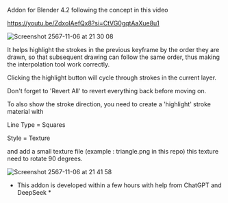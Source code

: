 Addon for Blender 4.2 following the concept in this video

https://youtu.be/ZdxoIAefQx8?si=CtVG0gqtAaXue8u1

![Screenshot 2567-11-06 at 21 30 08](https://github.com/user-attachments/assets/3f100b1e-e08c-4947-8729-5f43db6c0a58)


It helps highlight the strokes in the previous keyframe by the order they are drawn,
so that subsequent drawing can follow the same order,
thus making the interpolation tool work correctly.


Clicking the highlight button will cycle through strokes in the current layer.


Don't forget to 'Revert All' to revert everything back before moving on.


To also show the stroke direction,
you need to create a 'highlight' stroke material with


Line Type = Squares

Style = Texture


and add a small texture file (example : triangle.png in this repo)
this texture need to rotate 90 degrees.

![Screenshot 2567-11-06 at 21 41 58](https://github.com/user-attachments/assets/29c11395-d465-4fb6-a435-344996c0a228)



* This addon is developed within a few hours with help from ChatGPT and DeepSeek *
